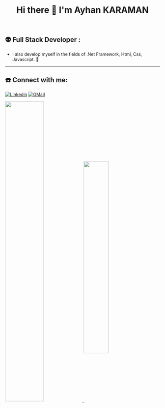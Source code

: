 
<h1 align="center">Hi there 👋  I'm Ayhan KARAMAN</h1>
<br/>

## 👽  Full Stack Developer :
-  I also develop myself in the fields of .Net Framework, Html, Css, Javascript. 🥸

<hr>
<p  align="center">
  
  ## ☎️   Connect with me:
  [![Linkedin](https://img.shields.io/badge/LINKEDIN-0A66C2?style=for-the-badge&logo=LinkedIn&logoColor=white)](https://www.linkedin.com/in/ayhan-karaman)
  [![GMail](https://img.shields.io/badge/GMAIL-EA4335?style=for-the-badge&logo=Gmail&logoColor=white)](https://mail.google.com/mail/mu/mp/603/#co)
  
</p>


<a href="https://github.com/Ayhan2860">
  <!-- Change the `github-readme-stats.anuraghazra1.vercel.app` to `github-readme-stats.vercel.app`  -->
  <img align="center"  width="50%" align="left"  src="https://github-readme-stats.vercel.app/api?username=ayhan2860&repo=github-readme-stats&theme=material-palenight" />
</a>   
<a href="https://ayhan2860.github.io/">
  <!-- Change the `github-readme-stats.anuraghazra1.vercel.app` to `github-readme-stats.vercel.app`  -->
  <img align="center" width="40%"  src="https://github-readme-stats.vercel.app/api/top-langs/?username=ayhan2860&repo=ayhan2860.github.io&layout=compact&theme=material-palenight" />
</a>


<!--![snake gif](https://github.com/Ayhan2860/Ayhan2860/blob/output/github-contribution-grid-snake.gif)-->



